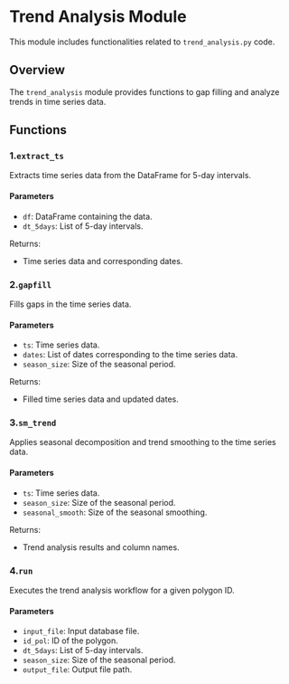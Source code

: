 
# Trend Analysis Module

This module includes functionalities related to `trend_analysis.py` code.

## Overview

The `trend_analysis` module provides functions to gap filling and analyze trends in time series data.

## Functions

### 1.`extract_ts`

Extracts time series data from the DataFrame for 5-day intervals.

#### Parameters
- `df`: DataFrame containing the data.
- `dt_5days`: List of 5-day intervals.

Returns:
- Time series data and corresponding dates.

### 2.`gapfill`

Fills gaps in the time series data.

#### Parameters
- `ts`: Time series data.
- `dates`: List of dates corresponding to the time series data.
- `season_size`: Size of the seasonal period.

Returns:
- Filled time series data and updated dates.

### 3.`sm_trend`

Applies seasonal decomposition and trend smoothing to the time series data.

#### Parameters
- `ts`: Time series data.
- `season_size`: Size of the seasonal period.
- `seasonal_smooth`: Size of the seasonal smoothing.

Returns:
- Trend analysis results and column names.

### 4.`run`

Executes the trend analysis workflow for a given polygon ID.

#### Parameters
- `input_file`: Input database file.
- `id_pol`: ID of the polygon.
- `dt_5days`: List of 5-day intervals.
- `season_size`: Size of the seasonal period.
- `output_file`: Output file path.
